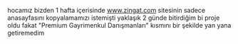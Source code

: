 hocamız bizden 1 hafta içerisinde www.zingat.com sitesinin sadece anasayfasını kopyalamamızı istemişti yaklaşık 2 günde bitirdiğim bi proje oldu fakat "Premium Gayrimenkul Danışmanları" kısmını bir şekilde yan yana getiremedim 
